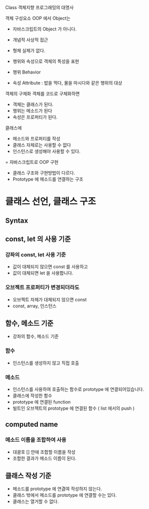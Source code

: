 Class 객체지향 프로그래밍의 대명사

객체 구성요소
OOP 에서 Object는
- 자바스크립트의 Object 가 아니다.
- 개념적 사상적 접근
- 형체 실체가 없다.

- 행위와 속성으로 객체의 특성을 표현
- 행위 Behavior
- 속성 Attribute : 밥을 먹다, 물을 마시다와 같은 행위의 대상



객체의 구체화
객체를 코드로 구체화하면
- 객체는 클래스가 된다.
- 행위는 메소드가 된다
- 속성은 프로퍼티가 된다.

클래스에
- 메소드와 프로퍼티를 작성
- 클래스 자체로는 사용할 수 없다
- 인스턴스로 생성해야 사용할 수 있다.

= 자바스크립트로 OOP 구현
- 클래스 구조와 구현방법이 다르다.
- Prototype 에 메소드를 연결하는 구조


# 클래스 선언, 클래스 구조

## Syntax

## const, let 의 사용 기준

### 강좌의 const, let 사용 기준
- 값이 대체되지 않으면 const 를 사용하고
- 값이 대체되면 let 을 사용합니다.

### 오브젝트 프로퍼티가 변경되더라도
- 오브젝트 자체가 대체되지 않으면 const
- const, array, 인스턴스

## 함수, 메소드 기준
- 강좌의 함수, 메소드 기준
### 함수
- 인스턴스를 생성하지 않고 직접 호출

### 메소드
- 인스턴스를 사용하여 호출하는 함수로 prototype 에 연결되어있습니다.
- 클래스에 작성한 함수
- prototype 에 연결된 function
- 빌트인 오브젝트의 prototype 에 연결된 함수
  ( list 에서의 push )
 
## computed name

### 메소드 이름을 조합하여 사용
- 대괄호 [] 안에 조합할 이름을 작성
- 조합한 결과가 메소드 이름이 된다.

## 클래스 작성 기준
 - 메소드를 prototype 에 연겷여 작성하지 않는다.
- 클래스 밖에서 메소드를 prototype 에 연결할 수는 있다. 
- 클래스는 열거할 수 없다. 





















